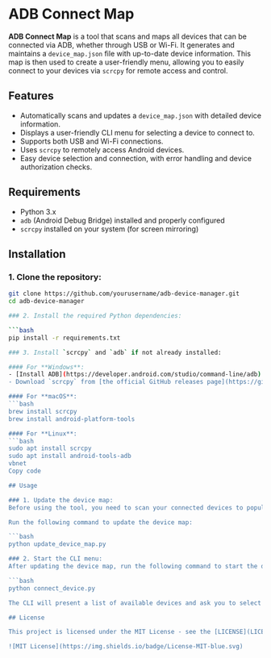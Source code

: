 # ADB Connect Map

**ADB Connect Map** is a tool that scans and maps all devices that can be connected via ADB, whether through USB or Wi-Fi. It generates and maintains a `device_map.json` file with up-to-date device information. This map is then used to create a user-friendly menu, allowing you to easily connect to your devices via `scrcpy` for remote access and control.

## Features
- Automatically scans and updates a `device_map.json` with detailed device information.
- Displays a user-friendly CLI menu for selecting a device to connect to.
- Supports both USB and Wi-Fi connections.
- Uses `scrcpy` to remotely access Android devices.
- Easy device selection and connection, with error handling and device authorization checks.

## Requirements

- Python 3.x
- `adb` (Android Debug Bridge) installed and properly configured
- `scrcpy` installed on your system (for screen mirroring)

## Installation

### 1. Clone the repository:

```bash
git clone https://github.com/yourusername/adb-device-manager.git
cd adb-device-manager

### 2. Install the required Python dependencies:

```bash
pip install -r requirements.txt

### 3. Install `scrcpy` and `adb` if not already installed:

#### For **Windows**:
- [Install ADB](https://developer.android.com/studio/command-line/adb) and make sure it’s added to your system's PATH.
- Download `scrcpy` from [the official GitHub releases page](https://github.com/Genymobile/scrcpy/releases).

#### For **macOS**:
```bash
brew install scrcpy
brew install android-platform-tools

#### For **Linux**:
```bash
sudo apt install scrcpy
sudo apt install android-tools-adb
vbnet
Copy code

## Usage

### 1. Update the device map:
Before using the tool, you need to scan your connected devices to populate the `device_map.json` file.

Run the following command to update the device map:

```bash
python update_device_map.py

### 2. Start the CLI menu:
After updating the device map, run the following command to start the device selection menu:

```bash
python connect_device.py

The CLI will present a list of available devices and ask you to select one to connect to. You can exit at any time by selecting option `0`.

## License

This project is licensed under the MIT License - see the [LICENSE](LICENSE) file for details.

![MIT License](https://img.shields.io/badge/License-MIT-blue.svg)
